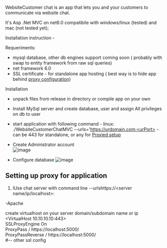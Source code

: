 WebsiteCustomer chat is an app that lets you and your customers to communicate via website chat.

It's Asp .Net MVC on net6.0 compatibile with windows/linux (tested) and mac (not tested yet);


Installation instruction - 

Requeriments:
- mysql database, other db engines support coming soon ( probably with swap to entity framework from raw sql queries)
- net framework 6.0
- SSL certificate - for standalone app hosting ( best way is to hide app behind <a href="#proxy" >proxy configuration</a>)


Installation

- unpack files from release in directory or compile app on your own
- Install MySql server and create database, user and assign All privileges on db to user
- start application with following command -
    linux:
  ./WebsiteCustomerChatMVC --urls='https://urdomain.com:<urPort> - can be 443 for standalone, or any for <a href="#proxy"> Proxied setup</a>

- Create Administrator account  
![image](https://github.com/JohnyWander/WebsiteCustomerChat/assets/98389805/85fcad6b-d1c1-42f6-b95c-0a1cc012bec3)

- Configure database
![image](https://github.com/JohnyWander/WebsiteCustomerChat/assets/98389805/e81d58a4-c530-47c7-9beb-d88d8a45285e)

<h2 id="proxy">Setting up proxy for application</h2>

1. lUse chat server with command line
--urlshttps://<server name/ip/localhost>:<port to listen on>

-Apache 

create virtualhost on your server domain/subdomain name or ip<br>
<VirtualHost 10.10.10.10:443><br>
SSLProxyEngine On<br>
ProxyPass / https://localhost:5000/<br>
ProxyPassReverse / https://localhost:5000/<br>
 #-- other ssl config<br>




</VirtualHost><br>

